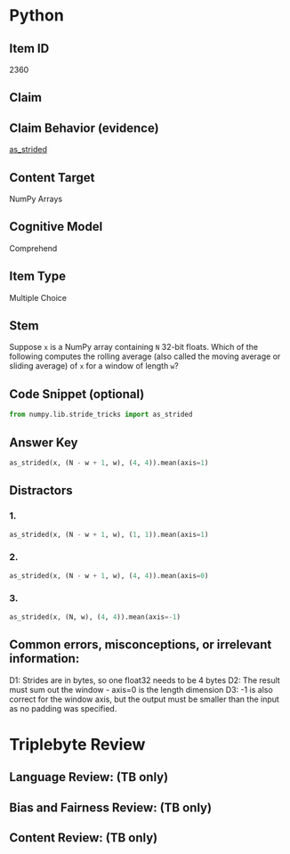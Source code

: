 # Python 

## Item ID
2360

## Claim

## Claim Behavior (evidence)

[as_strided](https://numpy.org/devdocs/reference/generated/numpy.lib.stride_tricks.as_strided.html)

## Content Target
NumPy Arrays

## Cognitive Model
Comprehend

## Item Type
Multiple Choice

## Stem

Suppose `x` is a NumPy array containing `N` 32-bit floats. Which of the following computes the rolling average (also called the moving average or sliding average) of `x` for a window of length `w`?


## Code Snippet (optional)

```python
from numpy.lib.stride_tricks import as_strided
```

## Answer Key

```python
as_strided(x, (N - w + 1, w), (4, 4)).mean(axis=1)
```

## Distractors

### 1.

```python
as_strided(x, (N - w + 1, w), (1, 1)).mean(axis=1)
```

### 2.

```python
as_strided(x, (N - w + 1, w), (4, 4)).mean(axis=0)
```

### 3.

```python
as_strided(x, (N, w), (4, 4)).mean(axis=-1)
```


## Common errors, misconceptions, or irrelevant information:

D1: Strides are in bytes, so one float32 needs to be 4 bytes
D2: The result must sum out the window - axis=0 is the length dimension
D3: -1 is also correct for the window axis, but the output must be smaller than the input as no padding was specified.

# Triplebyte Review


## Language Review: (TB only)


## Bias and Fairness Review: (TB only)


## Content Review: (TB only)

